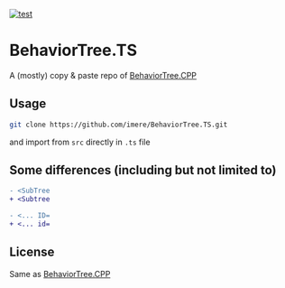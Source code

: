 [![test](https://github.com/imere/BehaviorTree.TS/actions/workflows/test.yml/badge.svg)](https://github.com/imere/BehaviorTree.TS/actions/workflows/test.yml)

# BehaviorTree.TS

A (mostly) copy & paste repo of [BehaviorTree.CPP](https://github.com/BehaviorTree/BehaviorTree.CPP)

## Usage

```sh
git clone https://github.com/imere/BehaviorTree.TS.git
```

and import from `src` directly in `.ts` file

## Some differences (including but not limited to)

```diff
- <SubTree
+ <Subtree

- <... ID=
+ <... id=
```

## License

Same as [BehaviorTree.CPP](https://github.com/BehaviorTree/BehaviorTree.CPP)
